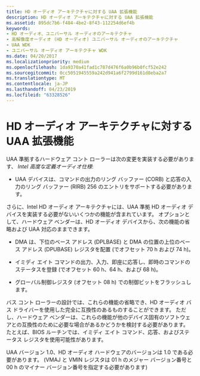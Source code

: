 ```yaml
---
title: HD オーディオ アーキテクチャに対する UAA 拡張機能
description: HD オーディオ アーキテクチャに対する UAA 拡張機能
ms.assetid: 895dc7b6-f484-4be2-8f43-112254d6ef4b
keywords:
- HD オーディオ、ユニバーサル オーディオのアーキテクチャ
- 高解像度オーディオ (HD オーディオ) ユニバーサル オーディオのアーキテクチャ
- UAA WDK
- ユニバーサル オーディオ アーキテクチャ WDK
ms.date: 04/20/2017
ms.localizationpriority: medium
ms.openlocfilehash: 1da9370a41fad1c787d476f6a0b96b0fcf52e242
ms.sourcegitcommit: 0cc5051945559a242d941a6f2799d161d8eba2a7
ms.translationtype: MT
ms.contentlocale: ja-JP
ms.lasthandoff: 04/23/2019
ms.locfileid: "63328526"
---
```

# <a name="uaa-extensions-to-the-hd-audio-architecture"></a>HD オーディオ アーキテクチャに対する UAA 拡張機能


UAA 準拠するハードウェア コント ローラーは次の変更を実装する必要があります、 *Intel 高度な定義オーディオ仕様*:

-   UAA デバイスは、コマンドの出力のリング バッファー (CORB) と応答の入力のリング バッファー (RIRB) 256 のエントリをサポートする必要があります。

さらに、Intel HD オーディオ アーキテクチャには、UAA 準拠 HD オーディオ デバイスを実装する必要がないいくつかの機能が含まれています。 オプションとして、ハードウェア ベンダーは、HD オーディオ デバイスから、次の機能の省略および UAA 対応のままできます。

-   DMA は、下位のベース アドレス (DPLBASE) と DMA の位置の上位のベース アドレス (DPUBASE) レジスタを配置 (でオフセット 70 h および 74 h)。

-   イミディ エイト コマンドの出力、入力、即座に応答し、即時のコマンドのステータスを登録 (でオフセット 60 h、64 h、および 68 h)。

-   グローバル制御レジスタ (オフセット 08 h) での制御ビットをフラッシュします。

バス コント ローラーの設計では、これらの機能の省略でき、HD オーディオ バス ドライバーを使用した完全に互換性のあるものすることができます。 ただし、ハードウェア ベンダーは、これらの機能が他のデバイス固有のソフトウェアとの互換性のために必要な場合があるかどうかを検討する必要があります。 たとえば、BIOS ルーチンでは、イミディ エイト コマンド、応答、およびステータス レジスタを使用可能性があります。

UAA バージョン 1.0、HD オーディオ ハードウェアのバージョンは 1.0 である必要があります。 (VMAJ と VMIN レジスタは 01 h のメジャー バージョン番号と 00 h のマイナー バージョン番号を指定する必要があります)

 

 




